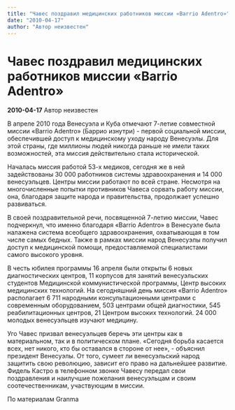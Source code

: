 ```yaml
---
title: "Чавес поздравил медицинских работников миссии «Barrio Adentro»"
date: "2010-04-17"
author: "Автор неизвестен"
---
```


# Чавес поздравил медицинских работников миссии «Barrio Adentro»

**2010-04-17** Автор неизвестен

В апреле 2010 года Венесуэла и Куба отмечают 7-летие совместной миссии «Barrio Adentro» (Баррио изнутри) - первой социальной миссии, обеспечившей доступ к медицинскому уходу народу Венесуэлы. Для этой страны, где миллионы людей никогда раньше не имели таких возможностей, эта миссия действительно стала исторической.

Началась миссия работой 53-х медиков, сегодня же в ней задействованы 30 000 работников системы здравоохранения и 14 000 венесуэльцев. Центры миссии работают по всей стране. Несмотря на многочисленные попытки противников Чавеса сорвать работу миссии, она, благодаря защите народа и правительства, продолжает успешно развиваться.

В своей поздравительной речи, посвященной 7-летию миссии, Чавес подчеркнул, что именно благодаря «Barrio Adentro» в Венесуэле была налажена система всеобщего здравоохранения, охватывающая в том числе самых бедных. Также в рамках миссии народ Венесуэлы получил доступ к медицинской помощи, предоставляемой специалистами самого высокого уровня.

В честь юбилея программы 16 апреля были открыты 6 новых диагностических центров, 11 корпусов для занятий венесуэльских студентов Медицинской коммунистической программы, Центр высоких медицинских технологий. На сегодняшний день миссия «Barrio Adentro» располагает 6 711 народными консультационными центрами с современным оборудованием, 503 центрами общей диагностики, 545 реабилитационных центров, 21 Центром высоких технологий. 24 000 молодых венесуэльцев изучают медицину.

Уго Чавес призвал венесуэльцев беречь эти центры как в материальном, так и в политическом плане. «Сегодня борьба касается всех, нет никого, кто бы оставался в стороне от нее», - объяснил президент Венесуэлы. От того, сумеет ли венесуэльский народ защитить свою революцию, зависит его право на дальнейшее развитие. Фидель Кастро в телефонном звонке Чавесу передал свои поздравления и наилучшие пожелания венесуэльцам и своим соотечественникам, участвующим в миссии.

По материалам Granma